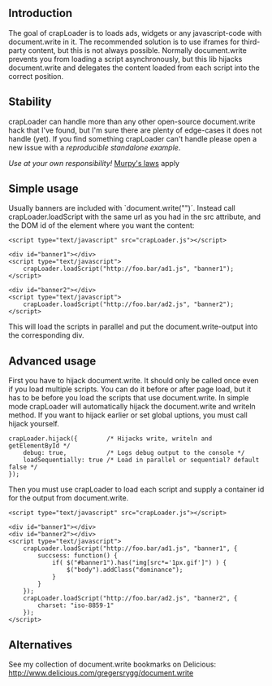 Introduction
------------
The goal of crapLoader is to loads ads, widgets or any javascript-code with
document.write in it. The recommended solution is to use iframes for
third-party content, but this is not always possible. Normally document.write
prevents you from loading a script asynchronously, but this lib hijacks
document.write and delegates the content loaded from each script into the
correct position.


Stability
---------
crapLoader can handle more than any other open-source document.write hack that
I've found, but I'm sure there are plenty of edge-cases it does not handle
(yet). If you find something crapLoader can't handle please open a new issue
with a *reproducible standalone example*.

*Use at your own responsibility!*
[Murpy's laws](http://www.murphys-laws.com/murphy/murphy-laws.html) apply


Simple usage
------------
Usually banners are included with `document.write("<script src='...'></script>")´. Instead call crapLoader.loadScript with the same url as you had in the src attribute, and the DOM id of the element where you want the content:

    <script type="text/javascript" src="crapLoader.js"></script>

    <div id="banner1"></div>
    <script type="text/javascript">
        crapLoader.loadScript("http://foo.bar/ad1.js", "banner1");
    </script>

    <div id="banner2"></div>
    <script type="text/javascript">
        crapLoader.loadScript("http://foo.bar/ad2.js", "banner2");
    </script>

This will load the scripts in parallel and put the document.write-output into the corresponding div.


Advanced usage
--------------
First you have to hijack document.write. It should only be called once even if you load multiple scripts. You can do it before or after page load, but it has to be before you load the scripts that use document.write. In simple mode crapLoader will automatically hijack the document.write and writeln method. If you want to hijack earlier or set global uptions, you must call hijack yourself.

    crapLoader.hijack({        /* Hijacks write, writeln and getElementById */
        debug: true,           /* Logs debug output to the console */
        loadSequentially: true /* Load in parallel or sequential? default false */
    });

Then you must use crapLoader to load each script and supply a container id for the output from document.write.

    <script type="text/javascript" src="crapLoader.js"></script>

    <div id="banner1"></div>
    <div id="banner2"></div>
    <script type="text/javascript">
        crapLoader.loadScript("http://foo.bar/ad1.js", "banner1", {
            succsess: function() {
                if( $("#banner1").has("img[src*='1px.gif']") ) {
                    $("body").addClass("dominance");
                }
            }
        });
        crapLoader.loadScript("http://foo.bar/ad2.js", "banner2", {
            charset: "iso-8859-1"
        });
    </script>


Alternatives
------------
See my collection of document.write bookmarks on Delicious:
http://www.delicious.com/gregersrygg/document.write